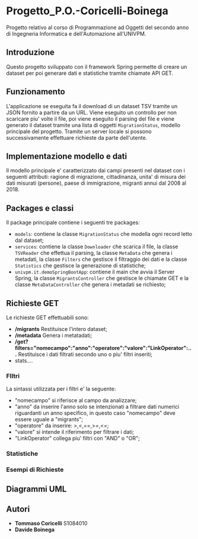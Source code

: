 # Progetto_P.O.-Coricelli-Boinega
Progetto relativo al corso di Programmazione ad Oggetti del secondo anno di Ingegneria Informatica e dell'Automazione all'UNIVPM.

## Introduzione
Questo progetto sviluppato con il framework Spring permette di creare un dataset per poi generare dati e statistiche tramite chiamate API GET.
## Funzionamento 
L'applicazione se eseguita fa il download di un dataset TSV tramite un JSON fornito a partire da un URL. Viene eseguito un controllo per non scaricare piu' volte il file, poi viene eseguito il parsing del file e viene generato il dataset tramite una lista di oggetti `MigrationStatus`, modello principale del progetto. Tramite un server locale si possono successivamente effettuare richieste da parte dell'utente.
## Implementazione modello e dati 
Il modello principale e' caratterizzato dai campi presenti nel dataset con i seguenti attributi: ragione di migrazione, cittadinanza, unita' di misura dei dati misurati (persone), paese di immigrazione, migranti annui dal 2008 al 2018.
## Packages e classi
Il package principale contiene i seguenti tre packages:
- `models`: contiene la classe `MigrationStatus` che modella ogni record letto dal dataset;
- `services`: contiene la classe `Downloader` che scarica il file, la classe `TSVReader` che effettua il parsing, la classe `MetaData` che genera i metadati, la classe `Filters` che gestisce il filtraggio dei dati e la classe `Statistics` che gestisce la generazione di statistiche;
- `univpm.it.demoSpringBootApp`: contiene il main che avvia il Server Spring, la classe `MigrantsController` che gestisce le chiamate GET e la classe `MetaDataController` che genera i metadati se richiesto;
## Richieste GET
Le richieste GET effettuabili sono:
- **/migrants** Restituisce l'intero dataset;
- **/metadata** Genera i metatadati;
- **/get?filters="nomecampo":"anno":"operatore":"valore":"LinkOperator":...** Restituisce i dati filtrati secondo uno o piu' filtri inseriti;
- stats....
### FIltri
La sintassi utilizzata per i filtri e' la seguente:
- "nomecampo" si riferisce al campo da analizzare;
- "anno" da inserire l'anno solo se intenzionati a filtrare dati numerici riguardanti un anno specifico, in questo caso "nomecampo" deve essere uguale a "migrants";
- "operatore" da inserire: >,<,==,>=,<=;
- "valore" si intende il riferimento per filtrare i dati;
- "LinkOperator" collega piu' filtri con "AND" o "OR";

### Statistiche


### Esempi di Richieste

## Diagrammi UML

## Autori
- **Tommaso Coricelli** S1084010
- **Davide Boinega**

